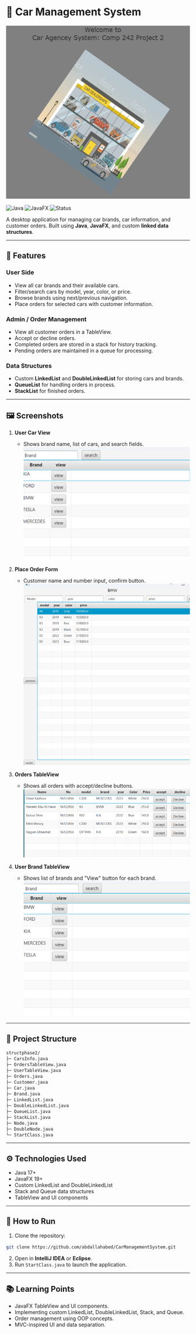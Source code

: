 

# 🚗 Car Management System
![Main Page](images/mainPage.png)

![Java](https://img.shields.io/badge/language-Java-blue) ![JavaFX](https://img.shields.io/badge/UI-JavaFX-orange) ![Status](https://img.shields.io/badge/status-Completed-brightgreen)

A desktop application for managing car brands, car information, and customer orders. Built using **Java**, **JavaFX**, and custom **linked data structures**.

---

## 📝 Features

### User Side

* View all car brands and their available cars.
* Filter/search cars by model, year, color, or price.
* Browse brands using next/previous navigation.
* Place orders for selected cars with customer information.

### Admin / Order Management

* View all customer orders in a TableView.
* Accept or decline orders.
* Completed orders are stored in a stack for history tracking.
* Pending orders are maintained in a queue for processing.

### Data Structures

* Custom **LinkedList** and **DoubleLinkedList** for storing cars and brands.
* **QueueList** for handling orders in process.
* **StackList** for finished orders.

---

## 🖼️ Screenshots


1. **User Car View**
   * Shows brand name, list of cars, and search fields.
   ![User Car View](images/car_view.png)

2. **Place Order Form**
   * Customer name and number input, confirm button.
    ![Order Form](images/order_form.png)

3. **Orders TableView**
   * Shows all orders with accept/decline buttons.
   ![Orders Table](images/orders_table.png)

4. **User Brand TableView**
   * Shows list of brands and "View" button for each brand.
    ![Brand Table](images/brand_table.png)



---

## 📁 Project Structure

```
structphase2/
├─ CarsInfo.java
├─ OrdersTableView.java
├─ UserTableView.java
├─ Orders.java
├─ Customer.java
├─ Car.java
├─ Brand.java
├─ LinkedList.java
├─ DoubleLinkedList.java
├─ QueueList.java
├─ StackList.java
├─ Node.java
├─ DoubleNode.java
└─ StartClass.java
```

---

## ⚙️ Technologies Used

* Java 17+
* JavaFX 19+
* Custom LinkedList and DoubleLinkedList
* Stack and Queue data structures
* TableView and UI components

---

## 🚀 How to Run

1. Clone the repository:

```bash
git clone https://github.com/abdallahabed/CarManagementSystem.git
```

2. Open in **IntelliJ IDEA** or **Eclipse**.
3. Run `StartClass.java` to launch the application.

---

## 📚 Learning Points

* JavaFX TableView and UI components.
* Implementing custom LinkedList, DoubleLinkedList, Stack, and Queue.
* Order management using OOP concepts.
* MVC-inspired UI and data separation.


